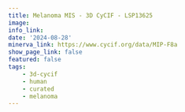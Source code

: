 ```yaml
---
title: Melanoma MIS - 3D CyCIF - LSP13625
image: 
info_link: 
date: '2024-08-28'
minerva_link: https://www.cycif.org/data/MIP-F8a
show_page_link: false
featured: false
tags:
    - 3d-cycif
    - human
    - curated
    - melanoma
---
```

